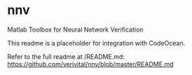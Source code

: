 # nnv
Matlab Toolbox for Neural Network Verification

This readme is a placeholder for integration with CodeOcean.

Refer to the full readme at /README.md: https://github.com/verivital/nnv/blob/master/README.md